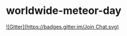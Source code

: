 # worldwide-meteor-day
[![Gitter](https://badges.gitter.im/Join Chat.svg)](https://gitter.im/meteor/worldwide-meteor-day?utm_source=badge&utm_medium=badge&utm_campaign=pr-badge&utm_content=badge)
